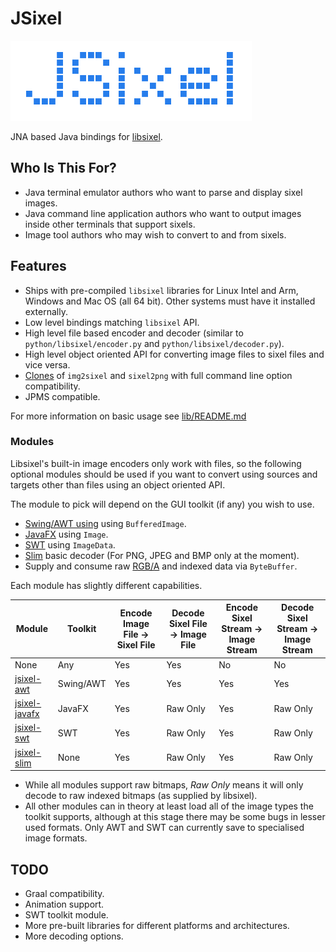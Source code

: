 # JSixel

![JSixel Logo](./src/web/web-title.png "Logo")

JNA based Java bindings for [libsixel](https://github.com/saitoha/libsixel).

## Who Is This For?

 * Java terminal emulator authors who want to parse and display sixel images.
 * Java command line application authors who want to output images inside other terminals that support sixels.
 * Image tool authors who may wish to convert to and from sixels.

## Features

 * Ships with pre-compiled `libsixel` libraries for Linux Intel and Arm, Windows and Mac OS (all 64 bit). Other systems must have it installed externally.
 * Low level bindings matching `libsixel` API.
 * High level file based encoder and decoder (similar to `python/libsixel/encoder.py` and `python/libsixel/decoder.py`).
 * High level object oriented API for converting image files to sixel files and vice versa.
 * [Clones](converters/README.md) of `img2sixel` and `sixel2png` with full command line option compatibility.
 * JPMS compatible.
 
For more information on basic usage see [lib/README.md](lib/README.md)
 
### Modules

Libsixel's built-in image encoders only work with files, so the following optional modules should be used if you want to convert using sources 
and targets other than files using an object oriented API.

The module to pick will depend on the GUI toolkit (if any) you wish to use.  

 * [Swing/AWT using](awt/README.md) using `BufferedImage`.
 * [JavaFX](javafx/README.md) using `Image`.
 * [SWT](swt/README.md) using `ImageData`.
 * [Slim](slim/README.md) basic decoder (For PNG, JPEG and BMP only at the moment).
 * Supply and consume raw [RGB/A](lib/README.md) and indexed data via `ByteBuffer`.
 
 Each module has slightly different capabilities.
 
 | Module | Toolkit | Encode Image File -> Sixel File | Decode Sixel File -> Image File | Encode Sixel Stream -> Image Stream | Decode Sixel Stream -> Image Stream |
 | ------ | ------- | ------------------------------- | ------------------------------- | ----------------------------------- | ----------------------------------- |
 | None   | Any | Yes | Yes | No | No |
 | [jsixel-awt](awt/README.MD) | Swing/AWT | Yes | Yes | Yes | Yes |
 | [jsixel-javafx](javafx/README.MD) | JavaFX | Yes | Raw Only | Yes | Raw Only |
 | [jsixel-swt](swt/README.MD) | SWT | Yes | Raw Only | Yes | Raw Only |
 | [jsixel-slim](slim/README.MD) | None | Yes | Raw Only | Yes | Raw Only |
 
  * While all modules support raw bitmaps, *Raw Only* means it will only decode to raw indexed bitmaps (as supplied by libsixel). 
  * All other modules can in theory at least load all of the image types the toolkit supports, although at this
    stage there may be some bugs in lesser used formats. Only AWT and SWT can currently save to specialised image formats.   
 
## TODO 
 * Graal compatibility.
 * Animation support.
 * SWT toolkit module.
 * More pre-built libraries for different platforms and architectures.
 * More decoding options.